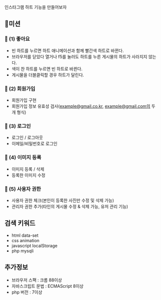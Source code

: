 인스타그램 하트 기능을 만들어보자

## 🚀미션
### 🎯 (1) 좋아요
- 빈 하트를 누르면 하트 애니메이션과 함께 빨간색 하트로 바뀐다.
- 브라우저를 닫았다 열거나 f5를 눌러도 하트를 누른 게시물의 하트가 사라지지 않는다.
- 색이 찬 하트를 누르면 빈 하트로 바뀐다.
- 게시물을 더블클릭할 경우 하트가 달린다.

### 🎯 (2) 회원가입
- 회원가입 구현
- 회원가입 정보 유효성 검사(example@gmail.co.kr, example@gmail.com의 두개 형식)

### 🎯 (3) 로그인
- 로그인 / 로그아웃
- 이메일/비밀번호로 로그인

### 🎯 (4) 이미지 등록
- 이미지 등록 / 삭제
- 등록한 이미지 수정

### 🎯 (5) 사용자 권한
- 사용자 권한 체크(본인이 등록한 사진만 수정 및 삭제 가능)
- 관리자 권한 추가(타인의 게시물 수정 & 삭제 가능, 유저 관리 기능)

## 검색 키워드
- html data-set
- css animation
- javascript localStorage
- php mysqli

## 추가정보
- 브라우저 스팩 : 크롬 88이상
- 자바스크립트 문법 : ECMAScript 8이상
- php 버전 : 7이상

